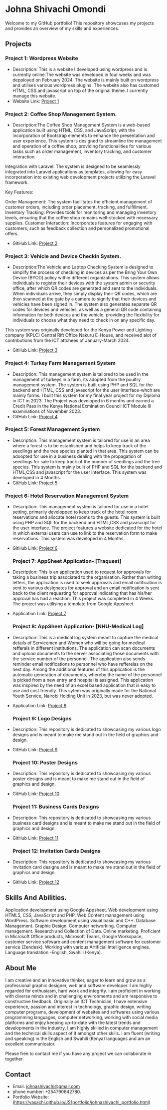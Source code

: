 # Johna Shivachi Omondi 

Welcome to my GitHub portfolio! This repository showcases my projects and provides an overview of my skills and experiences.

## Projects

### Project 1: Wordpress Website
- Description: This is a website I developed using wordpress and is currently online.The website was developed in four weeks and was depployed on February 2024. The website is mainly built on wordpress and utilises various wordpress plugins. The website also has customed HTML, CSS and javascript on top of the original theme. I currently manage this website.
- Website Link: [Project 1](https://www.drugfreekenya.org)

### Project 2: Coffee Shop Management System.
- Description:The Coffee Shop Management System is a web-based application built using HTML, CSS, and JavaScript, with the incorporation of Bootstrap elements to enhance the presentation and user experience. This system is designed to streamline the management and operation of a coffee shop, providing functionalities for various tasks such as order management, inventory tracking, and customer interaction.

Integration with Laravel: The system is designed to be seamlessly integrated into Laravel applications as templates, allowing for easy incorporation into existing web development projects utilizing the Laravel framework.

Key Features:

Order Management: The system facilitates the efficient management of customer orders, including order placement, tracking, and fulfillment.
Inventory Tracking: Provides tools for monitoring and managing inventory levels, ensuring that the coffee shop remains well-stocked with necessary supplies.
Customer Interaction: Incorporates features for engaging with customers, such as feedback collection and personalized promotional offers.

- GitHub Link: [Project 2](https://github.com/vasachi/Coffee-Shop-System)

### Project 3: Vehicle and Device Checkin System.
- Description:The Vehicle and Laptop Checking System is designed to simplify the process of checking in devices as per the Bring Your Own Device (BYOD) policy within different organizations. This system allows individuals to register their devices with the system admin or security office, after which QR codes are generated and sent to the individuals. When individuals arrive, they simply display their QR codes, which are then scanned at the gate by a camera to signify that their devices and vehicles have been signed in. The system also generates separate QR codes for devices and vehicles, as well as a general QR code containing information for both devices and the vehicle, providing the flexibility for individuals to choose what they need to check in on any specific day.

This system was originally developed for the Kenya Power and Lighting company (KPLC) Central Rift Office Nakuru E-House, and received alot of contributions from the ICT attchees of 
January-March 2024.

- GitHub Link: [Project 3](https://github.com/vasachi/Vehicle-and-Device-Checkin-System)

### Project 4: Turkey Farm Management System
- Description: This management system is tailored to be used in the management of turkeys in a farm, its adopted from the poultry management system.
  The system is built using PHP and SQL for the backend and HTML, CSS and javascript for the user interface-whch are mainly forms. I built this system for my final year
  project for my Diploma in ICT in 2023. The Project was developed in 6 months and earned a Credit Pass in the Kenya National Exmination Council ICT Module III examinations of November 2023.
- GitHub Link: [Project 4](https://github.com/vasachi/The-JS-Turkey-Farm-Management-System)

### Project 5: Forest Management System
- Description: This management system is tailored for use in an area where a forest is to be established and helps to keep track of the seedlings and the tree species planted in that
  area. This system can be adoopted for use in a business dealing with the propagation of seedlings for sale to keep track of the number of seedlings and the tree species. This system is mainly bulit of PHP and SQL for the backend and HTML,CSS and javascript for the user interface. This system was developed in 4 Months.
- GitHub Link: [Project 5](https://github.com/vasachi/forest-management-system/tree/main/forest%20mngmnt%20sytem)

### Project 6: Hotel Reservation Management System
- Description: This management system is tailored for use in a hotel setting, primarily developped to keep track of the hotel room reservations and allocate hotel rooms to the
  guests. This system is built using PHP and SQL for the backend and HTML,CSS and javascript for the user interface. The project features a website dedicated for the hotel
  in which external users can use to link to the reservation form to make reservations. This system was developed in 4 Months.
- GitHub Link: [Project 6](https://github.com/vasachi/comfort-hotel-management-system)

  ### Project 7: AppSheet Application- [Traquest]
- Description: This is an application used to request for approvals for taking a business trip associated to the organisation.
  Rather than writing letters, the application is used to seek approvals and email notification is sent to various designates for approval and an email notification
  is sent back to the client requesting for approval indicating that has his/her approval has had a reaction. This project was completed in 4 Weeks. The project was utilising a 
  template from Google Appsheet.
- Application Link: [Project 7](https://www.appsheet.com/start/453fc264-77b4-4e41-8872-306aa733ced3)

  ### Project 8: AppSheet Application- [NHU-Medical Log]
- Description: This is a medical log system meant to capture the medical details of Servicemen and Women
  who will be going for medical refferals in different institutions. The application can scan documents and upload documents to the server associating those documents with the
  service number of the personnel. The application also sends reminder email notifications to personnel who have refferelas on the next day.
  Among the additional features of this application is the automatic generation of documents, whereby the name of the personnel is picked from a new entry and hospital
  is assigned. This application was inspired by the need of an excel based application that is easy to use and cost friendly. This sytem was originally made for the National Youth 
  Service, Nairobi Holding Unit in 2023, but was never adopted.
- Application Link: [Project 8](https://www.appsheet.com/start/342ea110-94ff-45f2-bc87-0995bbb39705)  

  ### Project 9: Logo Designs
- Description: This repository is dedicated to showcasing my various logo designs and is meant to make me stand out in the field of graphics and design.
- GitHub Link: [Project 9](https://github.com/vasachi/logo-designs)

  ### Project 10: Poster Designs
- Description: This repository is dedicated to showcasing my various poster designs and is meant to make me stand out in the field of graphics and design.
- GitHub Link: [Project 10](https://github.com/vasachi/Poster-Design)

  ### Project 11: Business Cards Designs
- Description: This repository is dedicated to showcasing my various business card designs and is meant to make me stand out in the field of graphics and design.
- GitHub Link: [Project 11](https://github.com/vasachi/Business-Cards)

  ### Project 12: Invitation Cards Designs
- Description: This repository is dedicated to showcasing my various invitation card designs and is meant to make me stand out in the field of graphics and design.
- GitHub Link: [Project 12](https://github.com/vasachi/Invitation-Cards)


## Skills And Abilities.
Application development using Google Appsheet.
Web development using HTML5, CSS, JavaScript and PHP.
Web Content management using WordPress.
Software development using visual basic and C++.
Database Management.
Graphic Design.
Computer networking.
Computer management.
Research and Collection of Data.
Online marketing.
Proficient in Microsoft Office products, Microsoft Teams, Google Workspace, customer service software and content management software for customer service (Zendesk).
Working with various Artificial Intelligence engines.
Language translation -English, Swahili (Kenya).

## About Me

I am creative and an innovative thinker, eager to learn and grow as a professional graphic designer, web and software developer. 
I am highly regarded for enthusiasm, hard work and integrity. I am proficient in working with diverse minds and in challenging environments 
and am responsive to constructive feedback. Originally an ICT Technician, I have extensive experience, passion and interest in technology, 
graphic design, writing computer programs, development of websites and softwares using various programming languages, computer networking, 
working with social media platforms and enjoy keeping up-to-date with the latest trends and developments in the industry, I am highly skilled 
in computer management and the technical skills aspect of it amongst other skills.
I am fluent (writing and speaking) in the English and Swahili (Kenya) languages and am an excellent communicator.

Please free to contact me if you have any project we can collaborate in together.

## Contact

- Email: johnashivachi@gmail.com
- phone  number: +254790842780.
- Portfolio Website:(https://vasachi.github.io/JS1portfolio/johnashivachi_portfolio.html)


